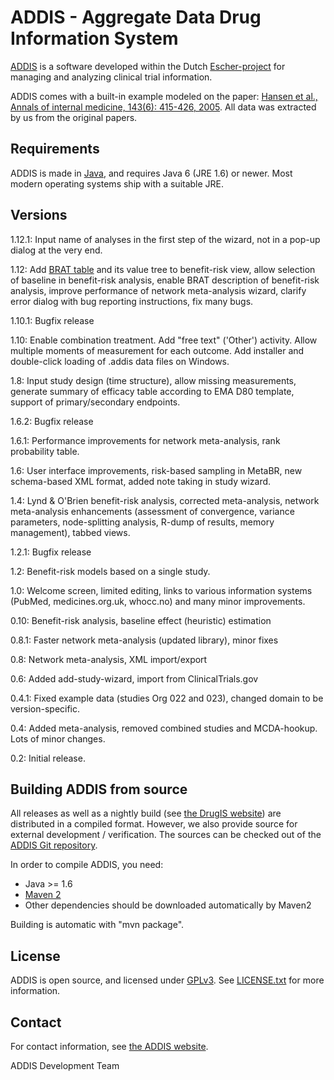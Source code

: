 ADDIS - Aggregate Data Drug Information System
==============================================

[ADDIS][1] is a software developed within the Dutch [Escher-project][2]
for managing and analyzing clinical trial information.

ADDIS comes with a built-in example modeled on the paper: [Hansen et
al., Annals of internal medicine, 143(6): 415-426, 2005][3]. All data
was extracted by us from the original papers.

Requirements
------------

ADDIS is made in [Java][4], and requires Java 6 (JRE 1.6) or newer. Most
modern operating systems ship with a suitable JRE.

Versions
--------

1.12.1: Input name of analyses in the first step of the wizard, not in a
   pop-up dialog at the very end.

1.12: Add [BRAT table][10] and its value tree to benefit-risk view,
   allow selection of baseline in benefit-risk analysis, enable BRAT
   description of benefit-risk analysis, improve performance of network
   meta-analysis wizard, clarify error dialog with bug reporting
   instructions, fix many bugs.

1.10.1: Bugfix release

1.10: Enable combination treatment. Add "free text" ('Other') activity.
   Allow multiple moments of measurement for each outcome. Add installer
   and double-click loading of .addis data files on Windows.

1.8: Input study design (time structure), allow missing measurements,
   generate summary of efficacy table according to EMA D80 template,
   support of primary/secondary endpoints.

1.6.2: Bugfix release

1.6.1: Performance improvements for network meta-analysis, rank
   probability table.

1.6: User interface improvements, risk-based sampling in MetaBR, new
   schema-based XML format, added note taking in study wizard.

1.4: Lynd & O'Brien benefit-risk analysis, corrected meta-analysis,
   network meta-analysis enhancements (assessment of convergence,
   variance parameters, node-splitting analysis, R-dump of results,
   memory management), tabbed views.

1.2.1: Bugfix release

1.2: Benefit-risk models based on a single study.

1.0: Welcome screen, limited editing, links to various information
   systems (PubMed, medicines.org.uk, whocc.no) and many minor
   improvements.

0.10: Benefit-risk analysis, baseline effect (heuristic) estimation

0.8.1: Faster network meta-analysis (updated library), minor fixes

0.8: Network meta-analysis, XML import/export

0.6: Added add-study-wizard, import from ClinicalTrials.gov

0.4.1: Fixed example data (studies Org 022 and 023), changed domain
   to be version-specific.

0.4: Added meta-analysis, removed combined studies and MCDA-hookup.
   Lots of minor changes.

0.2: Initial release.

Building ADDIS from source
--------------------------

All releases as well as a nightly build (see [the DrugIS website][5])
are distributed in a compiled format. However, we also provide source
for external development / verification. The sources can be checked out
of the [ADDIS Git repository][6].

In order to compile ADDIS, you need:

 - Java >= 1.6
 - [Maven 2][7]
 - Other dependencies should be downloaded automatically by Maven2

Building is automatic with "mvn package".

License
-------

ADDIS is open source, and licensed under [GPLv3][8]. See
[LICENSE.txt][9] for more information.

Contact
-------

For contact information, see [the ADDIS website][1].

ADDIS Development Team

 [1]: http://www.drugis.org/addis
 [2]: http://www.tipharma.com/projects/efficiency-analysis-drug-discovery-process/the-escher-project.html
 [3]: http://pubmed.com/16172440
 [4]: http://www.java.com/getjava/
 [5]: http://www.drugis.org/
 [6]: https://github.com/gertvv/addis
 [7]: http://maven.apache.org/download.html
 [8]: http://gplv3.fsf.org/
 [9]: https://github.com/gertvv/addis/blob/master/LICENSE.txt
[10]: http://dx.doi.org/10.1038/clpt.2010.291
